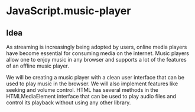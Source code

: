 # JavaScript.music-player
## Idea 
As streaming is increasingly being adopted by users, online media players have become essential for consuming media on the internet. Music players allow one to enjoy music in any browser and supports a lot of the features of an offline music player.

We will be creating a music player with a clean user interface that can be used to play music in the browser. We will also implement features like seeking and volume control. HTML has several methods in the HTMLMediaElement interface that can be used to play audio files and control its playback without using any other library.